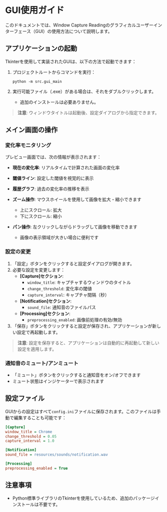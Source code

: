 # GUI使用ガイド

このドキュメントでは、Window Capture Readingのグラフィカルユーザーインターフェース（GUI）の使用方法について説明します。

## アプリケーションの起動

Tkinterを使用して実装されたGUIは、以下の方法で起動できます：

1. プロジェクトルートからコマンドを実行：
   ```
   python -m src.gui_main
   ```

2. 実行可能ファイル（.exe）がある場合は、それをダブルクリックします。
   - 追加のインストールは必要ありません。

> **注意**: ウィンドウタイトルは起動後、設定ダイアログから指定できます。

## メイン画面の操作

### 変化率モニタリング

プレビュー画面では、次の情報が表示されます：

- **現在の変化率**: リアルタイムで計算された画面の変化率
- **閾値ライン**: 設定した閾値を視覚的に表示
- **履歴グラフ**: 過去の変化率の推移を表示

- **ズーム操作**: マウスホイールを使用して画像を拡大・縮小できます
  - 上にスクロール: 拡大
  - 下にスクロール: 縮小

- **パン操作**: 左クリックしながらドラッグして画像を移動できます
  - 画像の表示領域が大きい場合に便利です

### 設定の変更

1. 「設定」ボタンをクリックすると設定ダイアログが開きます。
2. 必要な設定を変更します：
   - **[Capture]セクション**:
     - `window_title`: キャプチャするウィンドウのタイトル
     - `change_threshold`: 変化率の閾値
     - `capture_interval`: キャプチャ間隔（秒）
   - **[Notification]セクション**:
     - `sound_file`: 通知音のファイルパス
   - **[Processing]セクション**:
     - `preprocessing_enabled`: 画像前処理の有効/無効
3. 「保存」ボタンをクリックすると設定が保存され、アプリケーションが新しい設定で再起動します。

> **注意**: 設定を保存すると、アプリケーションは自動的に再起動して新しい設定を適用します。

### 通知音のミュート/アンミュート

- 「ミュート」ボタンをクリックすると通知音をオン/オフできます
- ミュート状態はインジケーターで表示されます

## 設定ファイル

GUIからの設定はすべて`config.ini`ファイルに保存されます。このファイルは手動で編集することも可能です：

```ini
[Capture]
window_title = Chrome
change_threshold = 0.05
capture_interval = 1.0

[Notification]
sound_file = resources/sounds/notification.wav

[Processing]
preprocessing_enabled = True
```

## 注意事項
- Python標準ライブラリのTkinterを使用しているため、追加のパッケージインストールは不要です。
